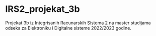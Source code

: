 # IRS2_projekat_3b
Projekat 3b iz Integrisanih Racunarskih Sistema 2 na master studijama odseka za Elektroniku i Digitalne sisteme 2022/2023 godine.

